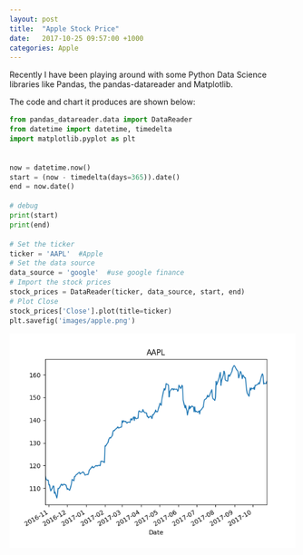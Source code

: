 ```yaml
---
layout: post
title:  "Apple Stock Price"
date:   2017-10-25 09:57:00 +1000
categories: Apple
---
```


Recently I have been playing around with some Python Data Science libraries like Pandas, the pandas-datareader and Matplotlib.

The code and chart it produces are shown below:

```python
from pandas_datareader.data import DataReader
from datetime import datetime, timedelta
import matplotlib.pyplot as plt


now = datetime.now()
start = (now - timedelta(days=365)).date()
end = now.date()

# debug
print(start)
print(end)

# Set the ticker
ticker = 'AAPL'  #Apple
# Set the data source
data_source = 'google'  #use google finance
# Import the stock prices
stock_prices = DataReader(ticker, data_source, start, end)
# Plot Close
stock_prices['Close'].plot(title=ticker)
plt.savefig('images/apple.png')
```

![Apple stock price](/images/apple.png)



